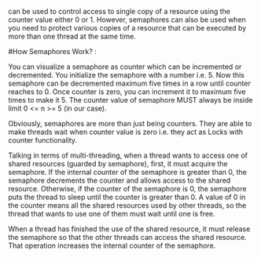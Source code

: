can be used to control access to single copy of a resource using the counter
value either 0 or 1. However, semaphores can also be used when you need to protect
various copies of a resource that can be executed by more than one thread
at the same time.

#How Semaphores Work? :

You can visualize a semaphore as counter which can be incremented or decremented. 
You initialize the semaphore with a number i.e. 5. Now this semaphore can be decremented 
maximum five times in a row until counter reaches to 0. Once counter is zero, 
you can increment it to maximum five times to make it 5. The counter value of 
semaphore MUST always be inside limit 0 <= n >= 5 (in our case).

Obviously, semaphores are more than just being counters. They are able to make 
threads wait when counter value is zero i.e. they act as Locks with 
counter functionality.

Talking in terms of multi-threading, when a thread wants to access one of 
shared resources (guarded by semaphore), first, it must acquire the semaphore. 
If the internal counter of the semaphore is greater than 0, the semaphore 
decrements the counter and allows access to the shared resource. Otherwise, 
if the counter of the semaphore is 0, the semaphore puts the thread to sleep 
until the counter is greater than 0. A value of 0 in the counter means all 
the shared resources used by other threads, so the thread that wants to use 
one of them must wait until one is free.

When a thread has finished the use of the shared resource, it must release 
the semaphore so that the other threads can access the shared resource. 
That operation increases the internal counter of the semaphore.

